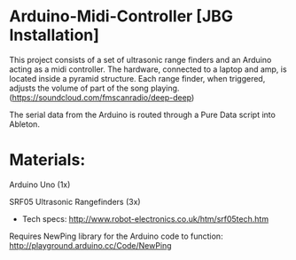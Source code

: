 # Arduino-Midi-Controller [JBG Installation]

This project consists of a set of ultrasonic range finders and an Arduino acting as a midi controller. The hardware, connected to a laptop and amp, is located inside a pyramid structure. Each range finder, when triggered, adjusts the volume of part of the song playing. (https://soundcloud.com/fmscanradio/deep-deep) 

The serial data from the Arduino is routed through a Pure Data script into Ableton. 

# Materials:

Arduino Uno (1x)

SRF05 Ultrasonic Rangefinders (3x)

- Tech specs: http://www.robot-electronics.co.uk/htm/srf05tech.htm

Requires NewPing library for the Arduino code to function: http://playground.arduino.cc/Code/NewPing
